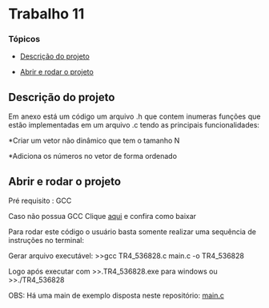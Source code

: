 # Trabalho 11
### Tópicos 

- [Descrição do projeto](#descrição-do-projeto)

- [Abrir e rodar o projeto](#abrir-e-rodar-o-projeto)


## Descrição do projeto 

<p align="justify">
Em anexo está um código um arquivo .h que contem inumeras funções que estão implementadas em um
arquivo .c
tendo as principais funcionalidades:

*Criar um vetor não dinâmico que tem o tamanho N

*Adiciona os números no vetor de forma ordenado
</p>

## Abrir e rodar o projeto
Pré requisito : GCC

Caso não possua GCC Clique [aqui](https://terminaldeinformacao.com/2015/10/08/como-instalar-e-configurar-o-gcc-no-windows-mingw/) e confira como baixar

Para rodar este código o usuário basta somente realizar uma sequência de instruções no terminal:

Gerar arquivo executável: >>gcc TR4_536828.c main.c -o TR4_536828

Logo após executar com >>.TR4_536828.exe para windows ou >>./TR4_536828

OBS: Há uma main de exemplo disposta neste repositório: [main.c](https://github.com/MarllonVinicius0/Trabalho11/blob/main/main.c)
